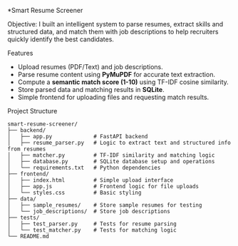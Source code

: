 *Smart Resume Screener

Objective:
I built an intelligent system to parse resumes, extract skills and structured data, and match them with job descriptions to help recruiters quickly identify the best candidates.

Features

* Upload resumes (PDF/Text) and job descriptions.
* Parse resume content using **PyMuPDF** for accurate text extraction.
* Compute a **semantic match score (1-10)** using TF-IDF cosine similarity.
* Store parsed data and matching results in **SQLite**.
* Simple frontend for uploading files and requesting match results.

Project Structure

```
smart-resume-screener/
├── backend/
│   ├── app.py             # FastAPI backend
│   ├── resume_parser.py   # Logic to extract text and structured info from resumes
│   ├── matcher.py         # TF-IDF similarity and matching logic
│   ├── database.py        # SQLite database setup and operations
│   └── requirements.txt   # Python dependencies
├── frontend/
│   ├── index.html         # Simple upload interface
│   ├── app.js             # Frontend logic for file uploads
│   └── styles.css         # Basic styling
├── data/
│   ├── sample_resumes/    # Store sample resumes for testing
│   └── job_descriptions/  # Store job descriptions
├── tests/
│   ├── test_parser.py     # Tests for resume parsing
│   └── test_matcher.py    # Tests for matching logic
└── README.md



